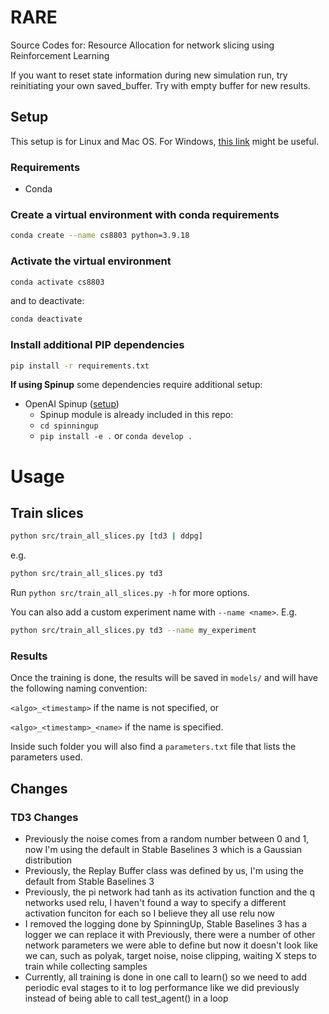 # RARE
Source Codes for: Resource Allocation for network slicing using Reinforcement Learning

If you want to reset state information during new simulation run, try reinitiating your own saved_buffer. Try with empty buffer for new results.

## Setup
This setup is for Linux and Mac OS.
For Windows, [this link](https://docs.python.org/3/library/venv.html) might be useful.

### Requirements
- Conda

### Create a virtual environment with conda requirements
```bash
conda create --name cs8803 python=3.9.18
```

### Activate the virtual environment
```bash
conda activate cs8803
```
and to deactivate:
```bash
conda deactivate
```

### Install additional PIP dependencies
```bash
pip install -r requirements.txt
```


**If using Spinup** some dependencies require additional setup:
- OpenAI Spinup ([setup](https://spinningup.openai.com/en/latest/user/installation.html))
    - Spinup module is already included in this repo:
    - `cd spinningup`
    - `pip install -e .` or `conda develop .`

# Usage
## Train slices
```bash
python src/train_all_slices.py [td3 | ddpg]
```
e.g.
```bash
python src/train_all_slices.py td3
```

Run `python src/train_all_slices.py -h` for more options.

You can also add a custom experiment name with `--name <name>`.
E.g.
```bash
python src/train_all_slices.py td3 --name my_experiment
```

### Results

Once the training is done, the results will be saved in `models/` and will have the following naming convention:

`<algo>_<timestamp>` if the name is not specified, or

`<algo>_<timestamp>_<name>` if the name is specified.

Inside such folder you will also find a `parameters.txt` file that lists the parameters used.

## Changes 

### TD3 Changes
- Previously the noise comes from a random number between 0 and 1, 
now I'm using the default in Stable Baselines 3 which is a Gaussian distribution
- Previously, the Replay Buffer class was defined by us,
I'm using the default from Stable Baselines 3
- Previously, the pi network had tanh as its activation function and the q networks used relu,
I haven't found a way to specify a different activation funciton for each so I believe they all use relu now
- I removed the logging done by SpinningUp, Stable Baselines 3 has a logger we can replace it with
Previously, there were a number of other network parameters we were able to define but now it doesn't look like we can,
such as polyak, target noise, noise clipping, waiting X steps to train while collecting samples
- Currently, all training is done in one call to learn() so we need to add periodic eval stages to it to log performance like we did previously instead of being able to call test_agent() in a loop
